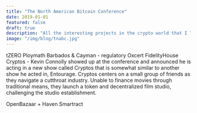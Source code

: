 ```yaml
---
title: "The North American Bitcoin Conference"
date: 2019-01-01
featured: false
draft: true
description: "All the interesting projects in the crypto world that I learned about during my first time attending the conference"
image: "/img/blog/tnabc.jpg"
---
```


tZERO
Ploymath
Barbados & Cayman - regulatory
Oxcert
FidelityHouse
Cryptos - Kevin Connolly showed up at the conference and announced he is acting in a new show called Cryptos that is somewhat similar to another show he acted in, Entourage. Cryptos centers on a small group of friends as they navigate a cutthroat industry. Unable to finance movies through traditional means, they launch a token and decentralized film studio, challenging the studio establishment.

OpenBazaar + Haven
Smartract
